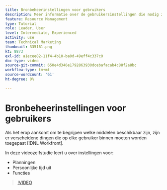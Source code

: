 ```yaml
---
title: Bronbeheerinstellingen voor gebruikers
description: Meer informatie over de gebruikersinstellingen die nodig zijn om de hulpmiddelen voor resourcebeheer correct te gebruiken.
feature: Resource Management
type: Tutorial
role: Leader, User
level: Intermediate, Experienced
activity: use
team: Technical Marketing
thumbnail: 335161.png
kt: 8873
exl-id: a1ecee82-11f4-4b10-ba0d-49eff4c337c0
doc-type: video
source-git-commit: 650e4d346e1792863930dcebafacab4c88f2a8bc
workflow-type: tm+mt
source-wordcount: '61'
ht-degree: 0%

---
```


# Bronbeheerinstellingen voor gebruikers

Als het erop aankomt om te begrijpen welke middelen beschikbaar zijn, zijn er verscheidene dingen die op elke gebruiker binnen moeten worden toegepast [!DNL Workfront].

In deze videozelfstudie leert u over instellingen voor:

* Planningen
* Persoonlijke tijd uit
* Functies

>[!VIDEO](https://video.tv.adobe.com/v/335161/?quality=12&learn=on)
